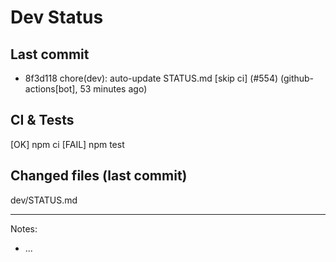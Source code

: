 # Dev Status

## Last commit
- 8f3d118 chore(dev): auto-update STATUS.md [skip ci] (#554) (github-actions[bot], 53 minutes ago)
## CI & Tests
[OK] npm ci
[FAIL] npm test

## Changed files (last commit)
dev/STATUS.md

---
Notes:
- ...
